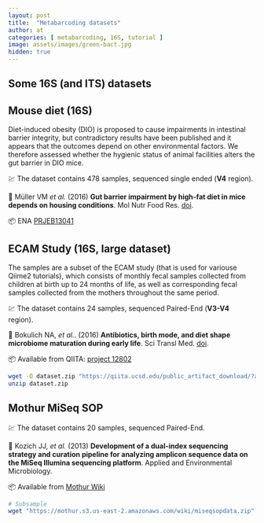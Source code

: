 ```yaml
---
layout: post
title:  "Metabarcoding datasets"
author: at
categories: [ metabarcoding, 16S, tutorial ]
image: assets/images/green-bact.jpg
hidden: true
---
```


## Some 16S (and ITS) datasets

## Mouse diet (16S)

Diet-induced obesity (DIO) is proposed to cause impairments in intestinal barrier integrity, but contradictory results have been published and it appears that the outcomes depend on other environmental factors. We therefore assessed whether the hygienic status of animal facilities alters the gut barrier in DIO mice.

:chart: The dataset contains 478 samples, sequenced single ended (**V4** region).

:book: Müller VM _et al._ (2016)
**Gut barrier impairment by high-fat diet in mice depends on housing conditions**.
Mol Nutr Food Res. [doi](https://doi.org/10.1002/mnfr.201500775).

:package: ENA [PRJEB13041](https://www.ebi.ac.uk/ena/browser/view/PRJEB13041)

## ECAM Study (16S, large dataset)

The samples are a subset of the ECAM study (that is used for variouse Qiime2 tutorials),
which consists of monthly fecal samples collected from children at birth up to
24 months of life, as well as corresponding fecal samples collected from the
mothers throughout the same period.

:chart: The dataset contains 24 samples, sequenced Paired-End (**V3-V4** region).

:book: Bokulich NA, _et al._. (2016)
**Antibiotics, birth mode, and diet shape microbiome maturation during early life**.
Sci Transl Med.  [doi](https://doi.org/10.1126/scitranslmed.aad7121).

:package: Available from QIITA: [project 12802](https://qiita.ucsd.edu/study/description/12802)

```bash
wget -O dataset.zip "https://qiita.ucsd.edu/public_artifact_download/?artifact_id=81253"
unzip dataset.zip
```

## Mothur MiSeq SOP

:chart: The dataset contains 20 samples, sequenced Paired-End.

:book: Kozich JJ, _et al._ (2013)
**Development of a dual-index sequencing strategy and curation pipeline for analyzing amplicon sequence data on the MiSeq Illumina sequencing platform**.
Applied and Environmental Microbiology.

:package: Available from [Mothur Wiki](https://mothur.org/wiki/miseq_sop/)

```bash
# Subsample
wget "https://mothur.s3.us-east-2.amazonaws.com/wiki/miseqsopdata.zip"
```
